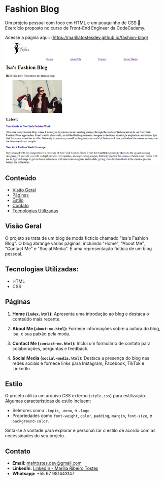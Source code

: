 
# Fashion Blog
Um projeto pessoal com foco em HTML e um pouquinho de CSS 🚀  
Exercício proposto no curso de Front-End Engineer da CodeCademy.

Acesse a página aqui: (https://mariliatostesdev.github.io/fashion-blog/
![Visão Geral](./img.png)

## Conteúdo

- [Visão Geral](#visão-geral)
- [Páginas](#páginas)
- [Estilo](#estilo)
- [Contato](#contato)
- [Tecnologias Utilizadas](#tecnologias-utilizadas)

## Visão Geral
O projeto se trata de um blog de moda fictício chamado "Isa's Fashion Blog". O blog abrange várias páginas, incluindo "Home", "About Me", "Contact Me" e "Social Media". É uma representação fictícia de um blog pessoal.

## Tecnologias Utilizadas:
- HTML
- CSS

## Páginas

1. **Home (`index.html`):** Apresenta uma introdução ao blog e destaca o conteúdo mais recente.

2. **About Me (`about-me.html`):** Fornece informações sobre a autora do blog, Isa, e sua paixão pela moda.

3. **Contact Me (`contact-me.html`):** Inclui um formulário de contato para colaborações, perguntas e feedback.

4. **Social Media (`social-media.html`):** Destaca a presença do blog nas redes sociais e fornece links para Instagram, Facebook, TikTok e LinkedIn.

## Estilo

O projeto utiliza um arquivo CSS externo (`style.css`) para estilização. Algumas características de estilo incluem:

- Seletores como `.topic`, `.menu`, e `.logo`.
- Propriedades como `font-weight`, `color`, `padding`, `margin`, `font-size`, e `background-color`.

Sinta-se à vontade para explorar e personalizar o estilo de acordo com as necessidades do seu projeto.

## Contato

- **Email:** mahtostes.dev@gmail.com
- **LinkedIn:** [LinkedIn - Marília Ribeiro Tostes](https://www.linkedin.com/in/marilia-ribeiro-tostes/)
- **Whatsapp:** +55 67 981443147
